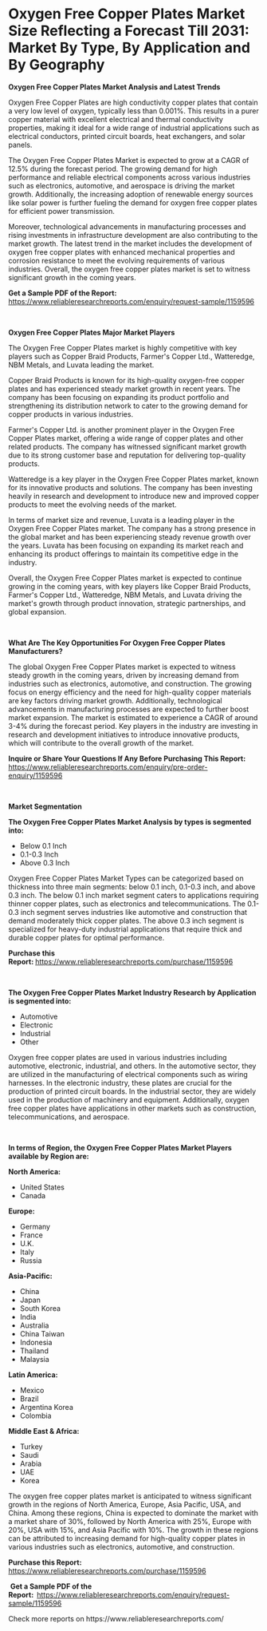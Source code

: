 <p><h1>Oxygen Free Copper Plates Market Size Reflecting a Forecast Till 2031: Market By Type, By Application and By Geography</h1></p><p><strong>Oxygen Free Copper Plates Market Analysis and Latest Trends</strong></p>
<p><p>Oxygen Free Copper Plates are high conductivity copper plates that contain a very low level of oxygen, typically less than 0.001%. This results in a purer copper material with excellent electrical and thermal conductivity properties, making it ideal for a wide range of industrial applications such as electrical conductors, printed circuit boards, heat exchangers, and solar panels.</p><p>The Oxygen Free Copper Plates Market is expected to grow at a CAGR of 12.5% during the forecast period. The growing demand for high performance and reliable electrical components across various industries such as electronics, automotive, and aerospace is driving the market growth. Additionally, the increasing adoption of renewable energy sources like solar power is further fueling the demand for oxygen free copper plates for efficient power transmission.</p><p>Moreover, technological advancements in manufacturing processes and rising investments in infrastructure development are also contributing to the market growth. The latest trend in the market includes the development of oxygen free copper plates with enhanced mechanical properties and corrosion resistance to meet the evolving requirements of various industries. Overall, the oxygen free copper plates market is set to witness significant growth in the coming years.</p></p>
<p><strong>Get a Sample PDF of the Report:&nbsp;</strong> <a href="https://www.reliableresearchreports.com/enquiry/request-sample/1159596">https://www.reliableresearchreports.com/enquiry/request-sample/1159596</a></p>
<p>&nbsp;</p>
<p><strong>Oxygen Free Copper Plates Major Market Players</strong></p>
<p><p>The Oxygen Free Copper Plates market is highly competitive with key players such as Copper Braid Products, Farmer's Copper Ltd., Watteredge, NBM Metals, and Luvata leading the market.</p><p>Copper Braid Products is known for its high-quality oxygen-free copper plates and has experienced steady market growth in recent years. The company has been focusing on expanding its product portfolio and strengthening its distribution network to cater to the growing demand for copper products in various industries.</p><p>Farmer's Copper Ltd. is another prominent player in the Oxygen Free Copper Plates market, offering a wide range of copper plates and other related products. The company has witnessed significant market growth due to its strong customer base and reputation for delivering top-quality products.</p><p>Watteredge is a key player in the Oxygen Free Copper Plates market, known for its innovative products and solutions. The company has been investing heavily in research and development to introduce new and improved copper products to meet the evolving needs of the market.</p><p>In terms of market size and revenue, Luvata is a leading player in the Oxygen Free Copper Plates market. The company has a strong presence in the global market and has been experiencing steady revenue growth over the years. Luvata has been focusing on expanding its market reach and enhancing its product offerings to maintain its competitive edge in the industry.</p><p>Overall, the Oxygen Free Copper Plates market is expected to continue growing in the coming years, with key players like Copper Braid Products, Farmer's Copper Ltd., Watteredge, NBM Metals, and Luvata driving the market's growth through product innovation, strategic partnerships, and global expansion.</p></p>
<p>&nbsp;</p>
<p><strong>What Are The Key Opportunities For Oxygen Free Copper Plates Manufacturers?</strong></p>
<p><p>The global Oxygen Free Copper Plates market is expected to witness steady growth in the coming years, driven by increasing demand from industries such as electronics, automotive, and construction. The growing focus on energy efficiency and the need for high-quality copper materials are key factors driving market growth. Additionally, technological advancements in manufacturing processes are expected to further boost market expansion. The market is estimated to experience a CAGR of around 3-4% during the forecast period. Key players in the industry are investing in research and development initiatives to introduce innovative products, which will contribute to the overall growth of the market.</p></p>
<p><strong>Inquire or Share Your Questions If Any Before Purchasing This Report:</strong> <a href="https://www.reliableresearchreports.com/enquiry/pre-order-enquiry/1159596">https://www.reliableresearchreports.com/enquiry/pre-order-enquiry/1159596</a></p>
<p>&nbsp;</p>
<p><strong>Market Segmentation</strong></p>
<p><strong>The Oxygen Free Copper Plates Market Analysis by types is segmented into:</strong></p>
<p><ul><li>Below 0.1 Inch</li><li>0.1-0.3 Inch</li><li>Above 0.3 Inch</li></ul></p>
<p><p>Oxygen Free Copper Plates Market Types can be categorized based on thickness into three main segments: below 0.1 inch, 0.1-0.3 inch, and above 0.3 inch. The below 0.1 inch market segment caters to applications requiring thinner copper plates, such as electronics and telecommunications. The 0.1-0.3 inch segment serves industries like automotive and construction that demand moderately thick copper plates. The above 0.3 inch segment is specialized for heavy-duty industrial applications that require thick and durable copper plates for optimal performance.</p></p>
<p><strong>Purchase this Report:&nbsp;</strong><a href="https://www.reliableresearchreports.com/purchase/1159596">https://www.reliableresearchreports.com/purchase/1159596</a></p>
<p>&nbsp;</p>
<p><strong>The Oxygen Free Copper Plates Market Industry Research by Application is segmented into:</strong></p>
<p><ul><li>Automotive</li><li>Electronic</li><li>Industrial</li><li>Other</li></ul></p>
<p><p>Oxygen free copper plates are used in various industries including automotive, electronic, industrial, and others. In the automotive sector, they are utilized in the manufacturing of electrical components such as wiring harnesses. In the electronic industry, these plates are crucial for the production of printed circuit boards. In the industrial sector, they are widely used in the production of machinery and equipment. Additionally, oxygen free copper plates have applications in other markets such as construction, telecommunications, and aerospace.</p></p>
<p>&nbsp;</p>
<p><strong>In terms of Region, the Oxygen Free Copper Plates Market Players available by Region are:</strong></p>
<p>
    <p> <strong> North America: </strong>
        <ul>
            <li>United States</li>
            <li>Canada</li>
        </ul>
        </p> 
    <p> <strong> Europe: </strong>
        <ul>
            <li>Germany</li>
            <li>France</li>
            <li>U.K.</li>
            <li>Italy</li>
            <li>Russia</li>
        </ul>
        </p> 
    <p> <strong> Asia-Pacific: </strong>
        <ul>
            <li>China</li>
            <li>Japan</li>
            <li>South Korea</li>
            <li>India</li>
            <li>Australia</li>
            <li>China Taiwan</li>
            <li>Indonesia</li>
            <li>Thailand</li>
            <li>Malaysia</li>
        </ul>
        </p> 
    <p> <strong> Latin America: </strong>
        <ul>
            <li>Mexico</li>
            <li>Brazil</li>
            <li>Argentina Korea</li>
            <li>Colombia</li>
        </ul>
        </p> 
    <p> <strong> Middle East & Africa: </strong>
        <ul>
            <li>Turkey</li>
            <li>Saudi</li>
            <li>Arabia</li>
            <li>UAE</li>
            <li>Korea</li>
        </ul>
    </p>
    </p>
<p><p>The oxygen free copper plates market is anticipated to witness significant growth in the regions of North America, Europe, Asia Pacific, USA, and China. Among these regions, China is expected to dominate the market with a market share of 30%, followed by North America with 25%, Europe with 20%, USA with 15%, and Asia Pacific with 10%. The growth in these regions can be attributed to increasing demand for high-quality copper plates in various industries such as electronics, automotive, and construction.</p></p>
<p><strong>Purchase this Report: </strong><a href="https://www.reliableresearchreports.com/purchase/1159596">https://www.reliableresearchreports.com/purchase/1159596</a></p>
<p>&nbsp;<strong>Get a Sample PDF of the Report:&nbsp;&nbsp;</strong><a href="https://www.reliableresearchreports.com/enquiry/request-sample/1159596">https://www.reliableresearchreports.com/enquiry/request-sample/1159596</a></p>
<p><strong></strong></p>
<p>Check more reports on https://www.reliableresearchreports.com/</p>